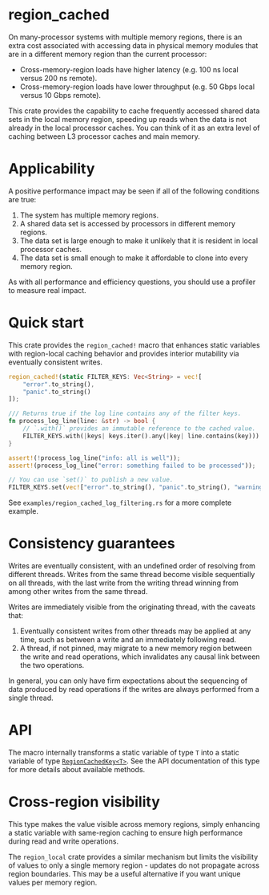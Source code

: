 # region_cached

On many-processor systems with multiple memory regions, there is an extra cost associated with
accessing data in physical memory modules that are in a different memory region than the current
processor:

* Cross-memory-region loads have higher latency (e.g. 100 ns local versus 200 ns remote).
* Cross-memory-region loads have lower throughput (e.g. 50 Gbps local versus 10 Gbps remote).

This crate provides the capability to cache frequently accessed shared data sets in the local memory
region, speeding up reads when the data is not already in the local processor caches. You can think
of it as an extra level of caching between L3 processor caches and main memory.

# Applicability

A positive performance impact may be seen if all of the following conditions are true:

1. The system has multiple memory regions.
2. A shared data set is accessed by processors in different memory regions.
3. The data set is large enough to make it unlikely that it is resident in local processor caches.
4. The data set is small enough to make it affordable to clone into every memory region.

As with all performance and efficiency questions, you should use a profiler to measure real impact.

# Quick start

This crate provides the `region_cached!` macro that enhances static variables with region-local
caching behavior and provides interior mutability via eventually consistent writes.

```rust
region_cached!(static FILTER_KEYS: Vec<String> = vec![
    "error".to_string(),
    "panic".to_string()
]);

/// Returns true if the log line contains any of the filter keys.
fn process_log_line(line: &str) -> bool {
    // `.with()` provides an immutable reference to the cached value.
    FILTER_KEYS.with(|keys| keys.iter().any(|key| line.contains(key)))
}

assert!(!process_log_line("info: all is well"));
assert!(process_log_line("error: something failed to be processed"));

// You can use `set()` to publish a new value.
FILTER_KEYS.set(vec!["error".to_string(), "panic".to_string(), "warning".to_string()]);
```

See `examples/region_cached_log_filtering.rs` for a more complete example.

# Consistency guarantees

Writes are eventually consistent, with an undefined order of resolving from different threads.
Writes from the same thread become visible sequentially on all threads, with the last write from
the writing thread winning from among other writes from the same thread.

Writes are immediately visible from the originating thread, with the caveats that:
1. Eventually consistent writes from other threads may be applied at any time, such as between
   a write and an immediately following read.
2. A thread, if not pinned, may migrate to a new memory region between the write and read
   operations, which invalidates any causal link between the two operations.

In general, you can only have firm expectations about the sequencing of data produced by read
operations if the writes are always performed from a single thread.

# API

The macro internally transforms a static variable of type `T` into a static variable of type
[`RegionCachedKey<T>`][1]. See the API documentation of this type for more details about available
methods.

# Cross-region visibility

This type makes the value visible across memory regions, simply enhancing a static variable
with same-region caching to ensure high performance during read and write operations.

The `region_local` crate provides a similar mechanism but limits the visibility of values to
only a single memory region - updates do not propagate across region boundaries. This may be
a useful alternative if you want unique values per memory region.

[1]: crate::RegionCachedKey